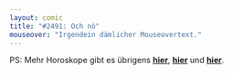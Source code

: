 ```yaml
---
layout: comic
title: "#2491: Och nö"
mouseover: "Irgendein dämlicher Mouseovertext."
---
```


PS:
Mehr Horoskope gibt es übrigens <a href="http://www.fonflatter.de/2010/05/10" title="#1694"><strong>hier</strong></a>, <a href="http://www.fonflatter.de/2010/05/11" title="#1695"><strong>hier</strong></a> und <a href="http://www.fonflatter.de/2012/07/09/2485-roarr/" title="#2485"><strong>hier</strong></a>.
